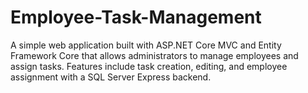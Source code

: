 # Employee-Task-Management
A simple web application built with ASP.NET Core MVC and Entity Framework Core that allows administrators to manage employees and assign tasks. Features include task creation, editing, and employee assignment with a SQL Server Express backend.
